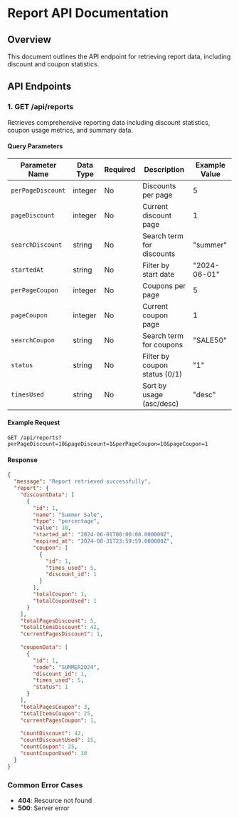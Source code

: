 # Report API Documentation

## Overview

This document outlines the API endpoint for retrieving report data, including discount and coupon statistics.

## API Endpoints

### 1. GET /api/reports

Retrieves comprehensive reporting data including discount statistics, coupon usage metrics, and summary data.

#### Query Parameters

| Parameter Name     | Data Type | Required | Description                      | Example Value |
|-------------------|-----------|----------|----------------------------------|---------------|
| `perPageDiscount` | integer   | No       | Discounts per page               | 5             |
| `pageDiscount`    | integer   | No       | Current discount page            | 1             |
| `searchDiscount`  | string    | No       | Search term for discounts        | "summer"      |
| `startedAt`       | string    | No       | Filter by start date             | "2024-06-01"  |
| `perPageCoupon`   | integer   | No       | Coupons per page                 | 5             |
| `pageCoupon`      | integer   | No       | Current coupon page              | 1             |
| `searchCoupon`    | string    | No       | Search term for coupons          | "SALE50"      |
| `status`          | string    | No       | Filter by coupon status (0/1)    | "1"           |
| `timesUsed`       | string    | No       | Sort by usage (asc/desc)         | "desc"        |

#### Example Request
```
GET /api/reports?perPageDiscount=10&pageDiscount=1&perPageCoupon=10&pageCoupon=1
```

#### Response
```json
{
  "message": "Report retrieved successfully",
  "report": {
    "discountData": [
      {
        "id": 1,
        "name": "Summer Sale",
        "type": "percentage",
        "value": 10,
        "started_at": "2024-06-01T00:00:00.000000Z",
        "expired_at": "2024-08-31T23:59:59.000000Z",
        "coupon": [
          {
            "id": 1,
            "times_used": 5,
            "discount_id": 1
          }
        ],
        "totalCoupon": 1,
        "totalCouponUsed": 1
      }
    ],
    "totalPagesDiscount": 5,
    "totalItemsDiscount": 42,
    "currentPagesDiscount": 1,
    
    "couponData": [
      {
        "id": 1,
        "code": "SUMMER2024",
        "discount_id": 1,
        "times_used": 5,
        "status": 1
      }
    ],
    "totalPagesCoupon": 3,
    "totalItemsCoupon": 25,
    "currentPagesCoupon": 1,
    
    "countDiscount": 42,
    "countDiscountUsed": 15,
    "countCoupon": 25,
    "countCouponUsed": 18
  }
}
```

### Common Error Cases

- **404**: Resource not found
- **500**: Server error

